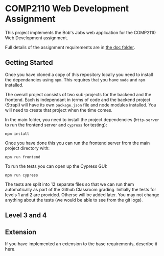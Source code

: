 <!-- @format -->

# COMP2110 Web Development Assignment

This project implements the Bob's Jobs web application for the COMP2110
Web Development assignment.

Full details of the assignment requirements are in [the doc folder](doc/assignment.md).

## Getting Started

Once you have cloned a copy of this repository locally you need to install the
dependancies using `npm`. This requires that you have `node` and `npm` installed.

The overall project consists of two sub-projects for the backend and the frontend.
Each is independant in terms of code and the backend project (Strapi) will have
its own `package.json` file and node modules installed. You will need to create
that project when the time comes.

In the main folder, you need to install the project dependencies (`http-server`
to run the frontend server and `cypress` for testing):

```shell
npm install
```

Once you have done this you can run the frontend server from the main project
directory with:

```shell
npm run frontend
```

To run the tests you can open up the Cypress GUI:

```shell
npm run cypress
```

The tests are split into 12 separate files so that we can run them automatically
as part of the Github Classroom grading. Initially the tests for levels 1 and 2
are provided. Otherse will be added later. You may not change anything about
the tests (we would be able to see from the git logs).

## Level 3 and 4

## Extension

If you have implemented an extension to the base requirements, describe it here.
